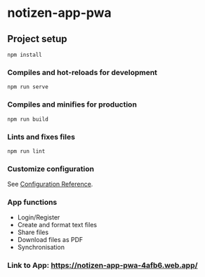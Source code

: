 # notizen-app-pwa

## Project setup
```
npm install
```

### Compiles and hot-reloads for development
```
npm run serve
```

### Compiles and minifies for production
```
npm run build
```

### Lints and fixes files
```
npm run lint
```

### Customize configuration
See [Configuration Reference](https://cli.vuejs.org/config/).


### App functions
- Login/Register
- Create and format text files
- Share files
- Download files as PDF
- Synchronisation

### Link to App: https://notizen-app-pwa-4afb6.web.app/
 
